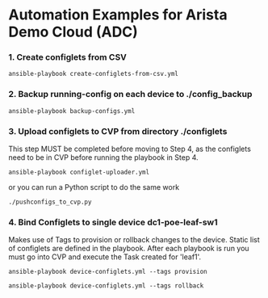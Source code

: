 # Automation Examples for Arista Demo Cloud (ADC)

### 1. Create configlets from CSV

```
ansible-playbook create-configlets-from-csv.yml
```

### 2. Backup running-config on each device to ./config_backup

```
ansible-playbook backup-configs.yml
```

### 3. Upload configlets to CVP from directory ./configlets

This step MUST be completed before moving to Step 4, as the configlets need to be in CVP before running the playbook in Step 4.

```
ansible-playbook configlet-uploader.yml
```
or you can run a Python script to do the same work
```
./pushconfigs_to_cvp.py

```

### 4. Bind Configlets to single device dc1-poe-leaf-sw1
Makes use of Tags to provision or rollback changes to the device.  Static list of configlets are defined in the playbook.  After each playbook is run you must go into CVP and execute the Task created for 'leaf1'.

```
ansible-playbook device-configlets.yml --tags provision

ansible-playbook device-configlets.yml --tags rollback

```